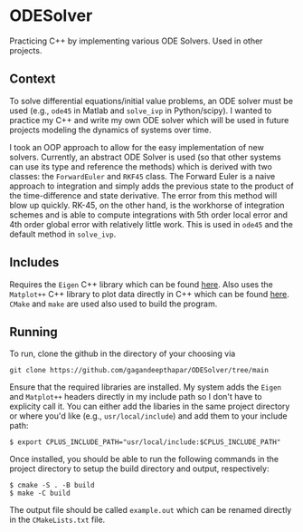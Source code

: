 # ODESolver
Practicing C++ by implementing various ODE Solvers. Used in other projects.

## Context 
To solve differential equations/initial value problems, an ODE solver must be used (e.g., `ode45` in Matlab and `solve_ivp` in Python/scipy). I wanted to practice my C++ and write my own ODE solver which will be used in future projects modeling the dynamics of systems over time. 


I took an OOP approach to allow for the easy implementation of new solvers. Currently, an abstract ODE Solver is used (so that other systems can use its type and reference the methods) which is derived with two classes: the `ForwardEuler` and `RKF45` class. The Forward Euler is a naive approach to integration and simply adds the previous state to the product of the time-difference and state derivative. The error from this method will blow up quickly.
RK-45, on the other hand, is the workhorse of integration schemes and is able to compute integrations with 5th order local error and 4th order global error with relatively little work. This is used in `ode45` and the default method in `solve_ivp`.

## Includes
Requires the `Eigen` C++ library which can be found [here](https://eigen.tuxfamily.org/index.php?title=Main_Page).
Also uses the `Matplot++` C++ library to plot data directly in C++ which can be found [here](https://github.com/alandefreitas/matplotplusplus/tree/master#line-plots).
`CMake` and `make` are used also used to build the program.

## Running 
To run, clone the github in the directory of your choosing via 
```
git clone https://github.com/gagandeepthapar/ODESolver/tree/main
```


Ensure that the required libraries are installed. My system adds the `Eigen` and `Matplot++` headers directly in my include path so I don't have to explicity call it. You can either add the libaries in the same project directory or where you'd like (e.g., `usr/local/include`) and add them to your include path:
```
$ export CPLUS_INCLUDE_PATH="usr/local/include:$CPLUS_INCLUDE_PATH"
```


Once installed, you should be able to run the following commands in the project directory to setup the build directory and output, respectively:
```
$ cmake -S . -B build
$ make -C build
```


The output file should be called `example.out` which can be renamed directly in the `CMakeLists.txt` file.
